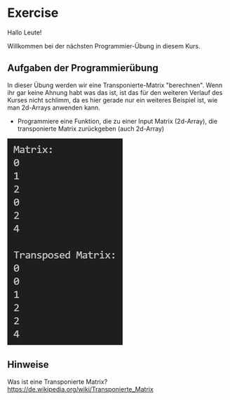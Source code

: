 # Exercise

Hallo Leute!

Willkommen bei der nächsten Programmier-Übung in diesem Kurs.

## Aufgaben der Programmierübung

In dieser Übung werden wir eine Transponierte-Matrix "berechnen". Wenn ihr gar keine Ahnung habt was das ist, ist das für den weiteren Verlauf des Kurses nicht schlimm, da es hier gerade nur ein weiteres Beispiel ist, wie man 2d-Arrays anwenden kann.

- Programmiere eine Funktion, die zu einer Input Matrix (2d-Array), die transponierte Matrix zurückgeben (auch 2d-Array)

![alt](../../media/exercise8.png)

## Hinweise

Was ist eine Transponierte Matrix? <https://de.wikipedia.org/wiki/Transponierte_Matrix>
